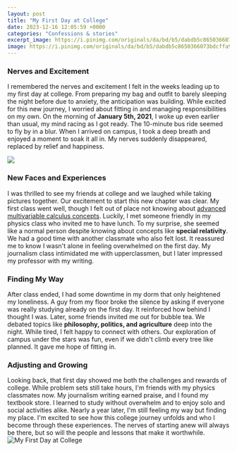 ```yaml
---
layout: post
title: "My First Day at College"
date: 2023-12-16 12:05:59 +0000
categories: "Confessions & stories"
excerpt_image: https://i.pinimg.com/originals/da/bd/b5/dabdb5c8650366073bdcffa9ee2a98af.jpg
image: https://i.pinimg.com/originals/da/bd/b5/dabdb5c8650366073bdcffa9ee2a98af.jpg
---
```


### Nerves and Excitement  
I remembered the nerves and excitement I felt in the weeks leading up to my first day at college. From preparing my bag and outfit to barely sleeping the night before due to anxiety, the anticipation was building. While excited for this new journey, I worried about fitting in and managing responsibilities on my own. 
On the morning of **January 5th, 2021**, I woke up even earlier than usual, my mind racing as I got ready. The 10-minute bus ride seemed to fly by in a blur. When I arrived on campus, I took a deep breath and enjoyed a moment to soak it all in. My nerves suddenly disappeared, replaced by relief and happiness. 

![](https://www.woojr.com/wp-content/uploads/2019/08/First-Day-College-Printable.jpg)
### New Faces and Experiences
I was thrilled to see my friends at college and we laughed while taking pictures together. Our excitement to start this new chapter was clear. My first class went well, though I felt out of place not knowing about [advanced multivariable calculus concepts](https://fistore.mysenprints.com/collection/adkisson). Luckily, I met someone friendly in my physics class who invited me to have lunch. 
To my surprise, she seemed like a normal person despite knowing about concepts like **special relativity**. We had a good time with another classmate who also felt lost. It reassured me to know I wasn't alone in feeling overwhelmed on the first day. My journalism class intimidated me with upperclassmen, but I later impressed my professor with my writing.
### Finding My Way 
After class ended, I had some downtime in my dorm that only heightened my loneliness. A guy from my floor broke the silence by asking if everyone was really studying already on the first day. It reinforced how behind I thought I was. 
Later, some friends invited me out for bubble tea. We debated topics like **philosophy, politics, and agriculture** deep into the night. While tired, I felt happy to connect with others. Our exploration of campus under the stars was fun, even if we didn't climb every tree like planned. It gave me hope of fitting in.
### Adjusting and Growing  
Looking back, that first day showed me both the challenges and rewards of college. While problem sets still take hours, I'm friends with my physics classmates now. My journalism writing earned praise, and I found my textbook store. I learned to study without overwhelm and to enjoy solo and social activities alike.
Nearly a year later, I'm still feeling my way but finding my place. I'm excited to see how this college journey unfolds and who I become through these experiences. The nerves of starting anew will always be there, but so will the people and lessons that make it worthwhile.
![My First Day at College](https://i.pinimg.com/originals/da/bd/b5/dabdb5c8650366073bdcffa9ee2a98af.jpg)